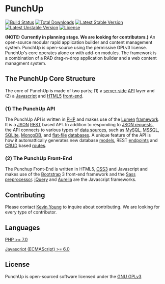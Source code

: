 # PunchUp

[![Build Status](https://travis-ci.org/rdytogo/punchup.svg)](https://travis-ci.org/rdytogo/punchup)
[![Total Downloads](https://poser.pugx.org/rdytogo/punchup/d/total.svg)](https://packagist.org/packages/rdytogo/punchup)
[![Latest Stable Version](https://poser.pugx.org/rdytogo/punchup/v/stable.svg)](https://packagist.org/packages/rdytogo/punchup)
[![Latest Unstable Version](https://poser.pugx.org/rdytogo/punchup/v/unstable.svg)](https://packagist.org/packages/rdytogo/punchup)
[![License](https://poser.pugx.org/rdytogo/punchup/license.svg)](https://packagist.org/packages/rdytogo/punchup)

**(NOTE: Currently in planning stage. We are looking for contributors.)** An open-source modular rapid application builder and content management system. PunchUp is open-source using the permissive GPLv3 license.  PunchUp's core operates alone or with add-on modules. The framework is a combination of a RAD drag-n-drop application builder and a web content managment system. 

## The PunchUp Core Structure
The core of PunchUp is made of two parts; (1) a [server-side](https://en.wikipedia.org/wiki/Server-side) [API](https://en.wikipedia.org/wiki/Application_programming_interface) layer and (2) a [Javascript](https://en.wikipedia.org/wiki/JavaScript) and [HTML5](https://en.wikipedia.org/wiki/HTML5) [front-end](https://en.wikipedia.org/wiki/Front_and_back_ends).

### (1) The PunchUp API
The PunchUp API is written in [PHP](https://en.wikipedia.org/wiki/PHP) and makes use of the [Lumen](https://github.com/laravel/lumen) [framework](https://en.wikipedia.org/wiki/Web_framework). It is a [JSON](http://www.json.org/) [REST](https://en.wikipedia.org/wiki/Representational_state_transfer) based API. In addition to responding to [JSON requests](http://www.json.org/JSONRequest.html), the API connects to various types of [data sources](https://en.wikipedia.org/wiki/Data_source), such as [MySQL](http://www.mysql.com/), [MSSQL](https://en.wikipedia.org/wiki/Microsoft_SQL_Server), [SQLite](https://sqlite.org/), [MongoDB](https://www.mongodb.com/), and [flat-file](https://en.wikipedia.org/wiki/Flat_file_database) [databases](https://en.wikipedia.org/wiki/Database). A unique feature of the API is how it automattically generates new database [models](https://en.wikipedia.org/wiki/Database_model), REST [endpoints](https://github.com/Mach-II/Mach-II-Framework/wiki/Introduction-to-REST-Endpoints) and [CRUD](https://en.wikipedia.org/wiki/Create,_read,_update_and_delete) based [routes](https://laravel.com/docs/5.3/routing). 

### (2) The PunchUp Front-End
The Punchup Front-End is written in HTML5, [CSS3](https://en.wikipedia.org/wiki/Cascading_Style_Sheets) and Javascript and makes use of the [Bootstrap](http://getbootstrap.com/) 3 front-end framework and the [Sass](http://sass-lang.com/) [preprocessor](https://en.wikipedia.org/wiki/Preprocessor). [jQuery](https://jquery.com/) and [Aurelia](http://aurelia.io/) are the Javascript frameworks. 

## Contributing
Please contact [Kevin Young](https://github.com/rdytogokev) to inquire about contributing. We are looking for every type of contributor.

## Languages
[PHP >= 7.0](http://php.net/)

[Javascript (ECMAScript) >= 6.0](https://en.wikipedia.org/wiki/JavaScript)

## License
PunchUp is open-sourced software licensed under the [GNU GPLv3](https://www.gnu.org/licenses/gpl-3.0.en.html)
